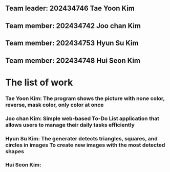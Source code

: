 ## **Team leader: 202434746 Tae Yoon Kim**
## **Team member: 202434742 Joo chan Kim**
## **Team member: 202434753 Hyun Su Kim**
## **Team member: 202434748 Hui Seon Kim**

# **The list of work**
### Tae Yoon Kim: The program shows the picture with none color, reverse, mask color, only color at once
### Joo chan Kim: Simple web-based To-Do List application that allows users to manage their daily tasks efficiently
### Hyun Su Kim: The generater detects triangles, squares, and circles in images To create new images with the most detected shapes
### Hui Seon Kim:
